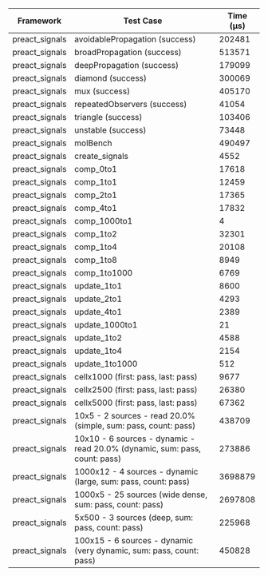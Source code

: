 | Framework | Test Case | Time (μs) |
| --- | --- | --- |
| preact_signals | avoidablePropagation (success) | 202481 |
| preact_signals | broadPropagation (success) | 513571 |
| preact_signals | deepPropagation (success) | 179099 |
| preact_signals | diamond (success) | 300069 |
| preact_signals | mux (success) | 405170 |
| preact_signals | repeatedObservers (success) | 41054 |
| preact_signals | triangle (success) | 103406 |
| preact_signals | unstable (success) | 73448 |
| preact_signals | molBench | 490497 |
| preact_signals | create_signals | 4552 |
| preact_signals | comp_0to1 | 17618 |
| preact_signals | comp_1to1 | 12459 |
| preact_signals | comp_2to1 | 17365 |
| preact_signals | comp_4to1 | 17832 |
| preact_signals | comp_1000to1 | 4 |
| preact_signals | comp_1to2 | 32301 |
| preact_signals | comp_1to4 | 20108 |
| preact_signals | comp_1to8 | 8949 |
| preact_signals | comp_1to1000 | 6769 |
| preact_signals | update_1to1 | 8600 |
| preact_signals | update_2to1 | 4293 |
| preact_signals | update_4to1 | 2389 |
| preact_signals | update_1000to1 | 21 |
| preact_signals | update_1to2 | 4588 |
| preact_signals | update_1to4 | 2154 |
| preact_signals | update_1to1000 | 512 |
| preact_signals | cellx1000 (first: pass, last: pass) | 9677 |
| preact_signals | cellx2500 (first: pass, last: pass) | 26380 |
| preact_signals | cellx5000 (first: pass, last: pass) | 67362 |
| preact_signals | 10x5 - 2 sources - read 20.0% (simple, sum: pass, count: pass) | 438709 |
| preact_signals | 10x10 - 6 sources - dynamic - read 20.0% (dynamic, sum: pass, count: pass) | 273886 |
| preact_signals | 1000x12 - 4 sources - dynamic (large, sum: pass, count: pass) | 3698879 |
| preact_signals | 1000x5 - 25 sources (wide dense, sum: pass, count: pass) | 2697808 |
| preact_signals | 5x500 - 3 sources (deep, sum: pass, count: pass) | 225968 |
| preact_signals | 100x15 - 6 sources - dynamic (very dynamic, sum: pass, count: pass) | 450828 |
